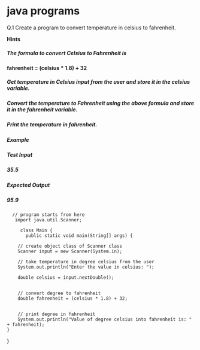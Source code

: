 # java programs 


Q.1 Create a program to convert temperature in celsius to fahrenheit.

**Hints** 
##### The formula to convert Celsius to Fahrenheit is
 **fahrenheit = (celsius * 1.8) + 32**
##### Get temperature in Celsius input from the user and store it in the celsius variable.
##### Convert the temperature to Fahrenheit using the above formula and store it in the fahrenheit variable.
##### Print the temperature in fahrenheit.
##### Example
##### Test Input
##### 35.5
##### Expected Output
##### 95.9






      // program starts from here
       import java.util.Scanner;

         class Main {
           public static void main(String[] args) {

        // create object class of Scanner class 
        Scanner input = new Scanner(System.in);
        
        // take temperature in degree celsius from the user
        System.out.println("Enter the value in celsius: ");
        
        double celsius = input.nextDouble();
        
 
        // convert degree to fahrenheit
        double fahrenheit = (celsius * 1.8) + 32;
        
 
        // print degree in fahrenheit
        System.out.println("Value of degree celsius into fahrenheit is: " + fahrenheit);
    }
}
